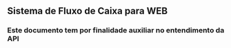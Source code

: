 ## __Sistema de Fluxo de Caixa para WEB__

### Este documento tem por finalidade auxiliar no entendimento da API
